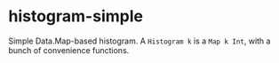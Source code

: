 # histogram-simple

Simple Data.Map-based histogram.
A `Histogram k` is a `Map k Int`, with a bunch of convenience functions.

